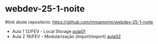# webdev-25-1-noite

#link deste repositório: https://github.com/mmamorim/webdev-25-1-noite

* Aula 1 12/FEV - Local Storage [aula01](./Aula01-12-FEV/)
* Aula 2 19/FEV - Modularização (import/export) [aula02](./Aula02-19-FEV/)